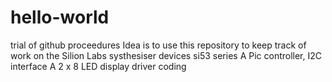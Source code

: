 # hello-world
trial of github proceedures
Idea is to use this repository to keep track of work on the Silion Labs systhesiser devices si53 series
A Pic controller, I2C interface 
A 2 x 8 LED display driver coding
